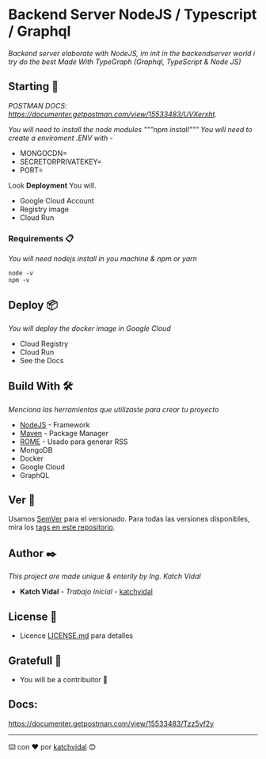 # Backend Server NodeJS / Typescript / Graphql

_Backend server elaborate with NodeJS, im init in the backendserver world i try do the best_
_Made With TypeGraph (Graphql, TypeScript & Node JS)_

## Starting 🚀

_POSTMAN DOCS: https://documenter.getpostman.com/view/15533483/UVXerxht._

_You will need to install the node modules """npm install"""
You will need to create a enviroment .ENV with -_

- MONGOCDN=
- SECRETORPRIVATEKEY=
- PORT=

Look **Deployment** You will.

- Google Cloud Account
- Registry image
- Cloud Run

### Requirements 📋

_You will need nodejs install in you machine & npm or yarn_

```
node -v
npm -v
```

## Deploy 📦

_You will deploy the docker image in Google Cloud_

- Cloud Registry
- Cloud Run
- See the Docs

## Build With 🛠️

_Menciona las herramientas que utilizaste para crear tu proyecto_

- [NodeJS](https://nodejs.org/es/) - Framework
- [Maven](https://www.npmjs.com/) - Package Manager
- [ROME](https://rometools.github.io/rome/) - Usado para generar RSS
- MongoDB
- Docker
- Google Cloud
- GraphQL

## Ver 📌

Usamos [SemVer](http://semver.org/) para el versionado. Para todas las versiones disponibles, mira los [tags en este repositorio](https://github.com/katchvidal/RestServer/releases/tag/V.3.0.0).

## Author ✒️

_This project are made unique & enterily by Ing. Katch Vidal_

- **Katch Vidal** - _Trabajo Inicial_ - [katchvidal](https://github.com/katchvidal)

## License 📄

- Licence [LICENSE.md](LICENSE.md) para detalles

## Gratefull 🎁

- You will be a contribuitor 📢

## Docs:

https://documenter.getpostman.com/view/15533483/Tzz5vf2y

---

⌨️ con ❤️ por [katchvidal](https://github.com/katchvidal) 😊
